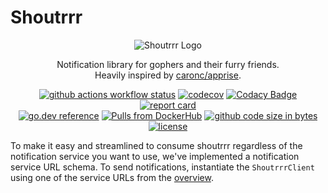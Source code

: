 # Shoutrrr

<p align="center">
  <img src="https://raw.githubusercontent.com/nicholas-fedor/shoutrrr/main/docs/shoutrrr-logotype.png" alt="Shoutrrr Logo" />
</p>

<p align="center">
  Notification library for gophers and their furry friends.<br>
  Heavily inspired by <a href="https://github.com/caronc/apprise">caronc/apprise</a>.
</p>

<p align="center">
  <a href="https://github.com/nicholas-fedor/shoutrrr/workflows"><img src="https://github.com/nicholas-fedor/shoutrrr/workflows/Main%20Workflow/badge.svg" alt="github actions workflow status"></a>
  <a href="https://codecov.io/gh/nicholas-fedor/shoutrrr"><img src="https://codecov.io/gh/nicholas-fedor/shoutrrr/branch/main/graph/badge.svg" alt="codecov"></a>
  <a href="https://www.codacy.com/gh/nicholas-fedor/shoutrrr/dashboard?utm_source=github.com&utm_medium=referral&utm_content=nicholas-fedor/shoutrrr&utm_campaign=Badge_Grade"><img src="https://app.codacy.com/project/badge/Grade/47eed72de79448e2a6e297d770355544" alt="Codacy Badge"></a>
  <a href="https://goreportcard.com/report/github.com/nicholas-fedor/shoutrrr"><img src="https://goreportcard.com/badge/github.com/nicholas-fedor/shoutrrr" alt="report card"></a><br>
  <a href="https://pkg.go.dev/github.com/nicholas-fedor/shoutrrr"><img src="https://img.shields.io/badge/go.dev-reference-007d9c?logo=go&logoColor=white&style=flat-square" alt="go.dev reference"></a>
  <a href="https://hub.docker.com/r/nickfedor/shoutrrr"><img src="https://img.shields.io/docker/pulls/nickfedor/shoutrrr.svg" alt="Pulls from DockerHub"></a>
  <a href="https://github.com/nicholas-fedor/shoutrrr"><img src="https://img.shields.io/github/languages/code-size/nicholas-fedor/shoutrrr.svg?style=flat-square" alt="github code size in bytes"></a>
  <a href="https://github.com/nicholas-fedor/shoutrrr/blob/main/LICENSE"><img src="https://img.shields.io/github/license/nicholas-fedor/shoutrrr.svg?style=flat-square" alt="license"></a>
</p>

To make it easy and streamlined to consume shoutrrr regardless of the notification service you want to use, we've implemented a notification service URL schema. To send notifications, instantiate the `ShoutrrrClient` using one of the service URLs from the [overview](services/overview.md).
